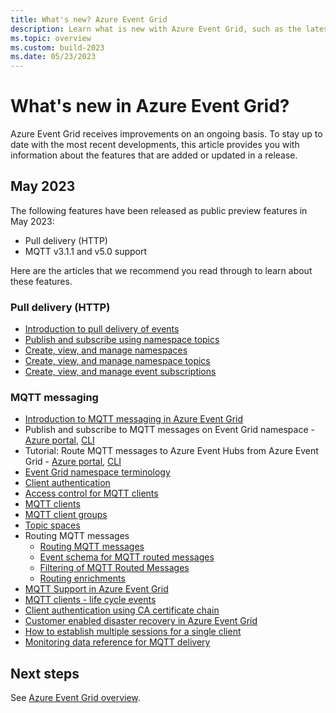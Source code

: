 ```yaml
---
title: What's new? Azure Event Grid
description: Learn what is new with Azure Event Grid, such as the latest release notes, known issues, bug fixes, deprecated functionality, and upcoming changes.
ms.topic: overview
ms.custom: build-2023
ms.date: 05/23/2023
---
```


# What's new in Azure Event Grid?

Azure Event Grid receives improvements on an ongoing basis. To stay up to date with the most recent developments, this article provides you with information about the features that are added or updated in a release. 

## May 2023 

The following features have been released as public preview features in May 2023:

- Pull delivery (HTTP)
- MQTT v3.1.1 and v5.0 support

Here are the articles that we recommend you read through to learn about these features. 

### Pull delivery (HTTP)

- [Introduction to pull delivery of events](pull-delivery-overview.md#pull-delivery-1)
- [Publish and subscribe using namespace topics](publish-events-using-namespace-topics.md)
- [Create, view, and manage namespaces](create-view-manage-namespaces.md)
- [Create, view, and manage namespace topics](create-view-manage-namespace-topics.md)
- [Create, view, and manage event subscriptions](create-view-manage-event-subscriptions.md)

### MQTT messaging

- [Introduction to MQTT messaging in Azure Event Grid](mqtt-overview.md)
- Publish and subscribe to MQTT messages on Event Grid namespace - [Azure portal](mqtt-publish-and-subscribe-portal.md), [CLI](mqtt-publish-and-subscribe-cli.md)
- Tutorial: Route MQTT messages to Azure Event Hubs from Azure Event Grid - [Azure portal](mqtt-routing-to-event-hubs-portal.md), [CLI](mqtt-routing-to-event-hubs-cli.md)
- [Event Grid namespace terminology](mqtt-event-grid-namespace-terminology.md)
- [Client authentication](mqtt-client-authentication.md)
- [Access control for MQTT clients](mqtt-access-control.md)
- [MQTT clients](mqtt-clients.md)
- [MQTT client groups](mqtt-client-groups.md)
- [Topic spaces](mqtt-topic-spaces.md)
- Routing MQTT messages
    - [Routing MQTT messages](mqtt-routing.md)
    - [Event schema for MQTT routed messages](mqtt-routing-event-schema.md)
    - [Filtering of MQTT Routed Messages](mqtt-routing-filtering.md)
    - [Routing enrichments](mqtt-routing-enrichment.md)
- [MQTT Support in Azure Event Grid](mqtt-support.md)
- [MQTT clients - life cycle events](mqtt-client-life-cycle-events.md)
- [Client authentication using CA certificate chain](mqtt-certificate-chain-client-authentication.md)
- [Customer enabled disaster recovery in Azure Event Grid](custom-disaster-recovery-client-side.md)
- [How to establish multiple sessions for a single client](mqtt-establishing-multiple-sessions-per-client.md)
- [Monitoring data reference for MQTT delivery](monitor-mqtt-delivery-reference.md)

## Next steps
See [Azure Event Grid overview](overview.md).
